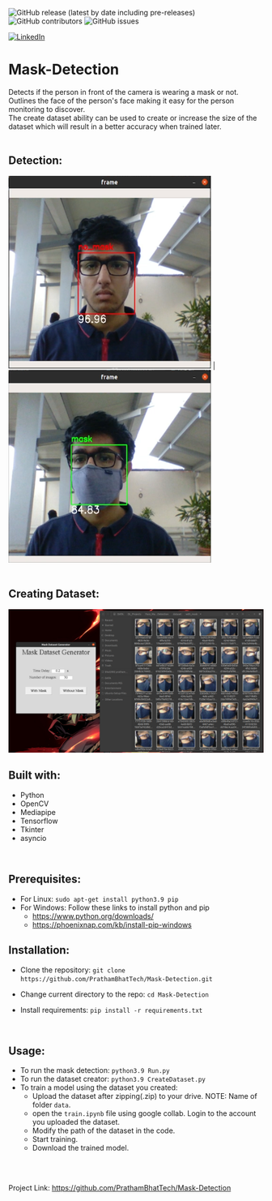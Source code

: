 <!-- BADGES -->
![GitHub release (latest by date including pre-releases)](https://img.shields.io/github/v/release/PrathamBhatTech/Mask-Detection?include_prereleases&style=for-the-badge)
<br>
![GitHub contributors](https://img.shields.io/github/contributors/PrathamBhatTech/Mask-Detection?style=for-the-badge)
![GitHub issues](https://img.shields.io/github/issues-raw/PrathamBhatTech/Mask-Detection?style=for-the-badge)
<br>
<!-- [![Contributors][contributors-shield]][contributors-url] -->
[![LinkedIn][linkedin-shield]][linkedin-url]

# Mask-Detection
Detects if the person in front of the camera is wearing a mask or not.<br>
Outlines the face of the person's face making it easy for the person monitoring to discover.<br>
The create dataset ability can be used to create or increase the size of the dataset which will result in a better accuracy when trained later.<br>
<br>

## Detection:
<img src="/DemoImages/Demo_NoMask.png" style="height: 380px; width: 400px;" alt="No Mask IMG"/> |
<img src="/DemoImages/Demo_Mask.png" style="height: 380px; width: 400px;" alt="With Mask IMG"/>
<br><br>

## Creating Dataset:
<!-- <img src="/DemoImages/Demo_CreateDataset.png" alt="DatasetCreator IMG"/> -->
<img src="/DemoImages/Demo_CreatedDataset.png" alt="DatasetCreated IMG"/>
<br>

## Built with:
  * Python
  * OpenCV
  * Mediapipe
  * Tensorflow
  * Tkinter
  * asyncio

<br>

## Prerequisites:
  * For Linux: `sudo apt-get install python3.9 pip`
  * For Windows: Follow these links to install python and pip
    * https://www.python.org/downloads/
    * https://phoenixnap.com/kb/install-pip-windows


## Installation:
  * Clone the repository: `git clone https://github.com/PrathamBhatTech/Mask-Detection.git`
    
  * Change current directory to the repo: `cd Mask-Detection`
  
  * Install requirements: `pip install -r requirements.txt`

<br>

## Usage:
 * To run the mask detection: `python3.9 Run.py`
 * To run the dataset creator: `python3.9 CreateDataset.py`
 * To train a model using the dataset you created:
    * Upload the dataset after zipping(.zip) to your drive. NOTE: Name of folder `data`.
    * open the `train.ipynb` file using google collab. Login to the account you uploaded the dataset.
    * Modify the path of the dataset in the code.
    * Start training.
    * Download the trained model.

<br><br>

Project Link: https://github.com/PrathamBhatTech/Mask-Detection

<!-- Markdown Links -->
[linkedin-shield]: https://img.shields.io/badge/-LinkedIn-black.svg?style=for-the-badge&logo=linkedin&colorB=555
[linkedin-url]: https://www.linkedin.com/in/pratham-bhat-176b34202/
